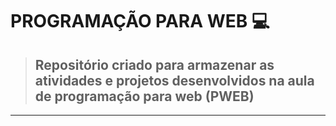 # PROGRAMAÇÃO PARA WEB :computer:

> ## Repositório criado para armazenar as atividades e projetos desenvolvidos na aula de programação para web (PWEB)
----
